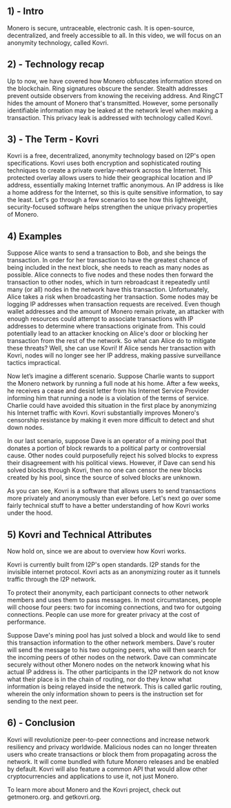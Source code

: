 ## 1) - Intro

Monero is secure, untraceable, electronic cash. It is open-source, decentralized, and freely accessible to all. In this video, we will focus on an anonymity technology, called Kovri.

## 2) - Technology recap

Up to now, we have covered how Monero obfuscates information stored on the blockchain.
Ring signatures obscure the sender.
Stealth addresses prevent outside observers from knowing the receiving address.
And RingCT hides the amount of Monero that's transmitted.
However, some personally identifiable information may be leaked at the network level when making a transaction.
This privacy leak is addressed with technology called Kovri.

## 3) - The Term - Kovri

Kovri is a free, decentralized, anonymity technology based on I2P's open specifications.
Kovri uses both encryption and sophisticated routing techniques to create a private overlay-network across the Internet.
This protected overlay allows users to hide their geographical location and IP address, essentially making Internet traffic anonymous.
An IP address is like a home address for the Internet, so this is quite sensitive information, to say the least.
Let's go through a few scenarios to see how this lightweight, security-focused software helps strengthen the unique privacy properties of Monero.

## 4) Examples

Suppose Alice wants to send a transaction to Bob, and she beings the transaction.
In order for her transaction to have the greatest chance of being included in the next block, she needs to reach as many nodes as possible.
Alice connects to five nodes and these nodes then forward the transaction to other nodes, which in turn rebroadcast it repeatedly until many (or all) nodes in the network have this transaction.
Unfortunately, Alice takes a risk when broadcasting her transaction.
Some nodes may be logging IP addresses when transaction requests are received.
Even though wallet addresses and the amount of Monero remain private, an attacker with enough resources could attempt to associate transactions with IP addresses to determine where transactions originate from.
This could potentially lead to an attacker knocking on Alice's door or blocking her transaction from the rest of the network.
So what can Alice do to mitigate these threats? Well, she can use Kovri!
If Alice sends her transaction with Kovri, nodes will no longer see her IP address, making passive surveillance tactics impractical.

Now let’s imagine a different scenario.
Suppose Charlie wants to support the Monero network by running a full node at his home.
After a few weeks, he receives a cease and desist letter from his Internet Service Provider informing him that running a node is a violation of the terms of service.
Charlie could have avoided this situation in the first place by anonymizing his Internet traffic with Kovri.
Kovri substantially improves Monero's censorship resistance by making it even more difficult to detect and shut down nodes.

In our last scenario, suppose Dave is an operator of a mining pool that donates a portion of block rewards to a political party or controversial cause.
Other nodes could purposefully reject his solved blocks to express their disagreement with his political views.
However, if Dave can send his solved blocks through Kovri, then no one can censor the new blocks created by his pool, since the source of solved blocks are unknown.

As you can see, Kovri is a software that allows users to send transactions more privately and anonymously than ever before.
Let's next go over some fairly technical stuff to have a better understanding of how Kovri works under the hood.

## 5) Kovri and Technical Attributes

Now hold on, since we are about to overview how Kovri works.

Kovri is currently built from I2P's open standards. I2P stands for the invisible internet protocol. Kovri acts as an anonymizing router as it tunnels traffic through the I2P network.

To protect their anonymity, each participant connects to other network members and uses them to pass messages.
In most circumstances, people will choose four peers: two for incoming connections, and two for outgoing connections.
People can use more for greater privacy at the cost of performance.

Suppose Dave's mining pool has just solved a block and would like to send this transaction information to the other network members.
Dave's router will send the message to his two outgoing peers, who will then search for the incoming peers of other nodes on the network.
Dave can commincate securely without other Monero nodes on the network knowing what his actual IP address is.
The other participants in the I2P network do not know what their place is in the chain of routing, nor do they know what information is being relayed inside the network.
This is called garlic routing, wherein the only information shown to peers is the instruction set for sending to the next peer.

## 6) - Conclusion

Kovri will revolutionize peer-to-peer connections and increase network resiliency and privacy worldwide.
Malicious nodes can no longer threaten users who create transactions or block them from propagating across the network.
It will come bundled with future Monero releases and be enabled by default.
Kovri will also feature a common API that would allow other cryptocurrencies and applications to use it, not just Monero.

To learn more about Monero and the Kovri project, check out getmonero.org. and getkovri.org.
